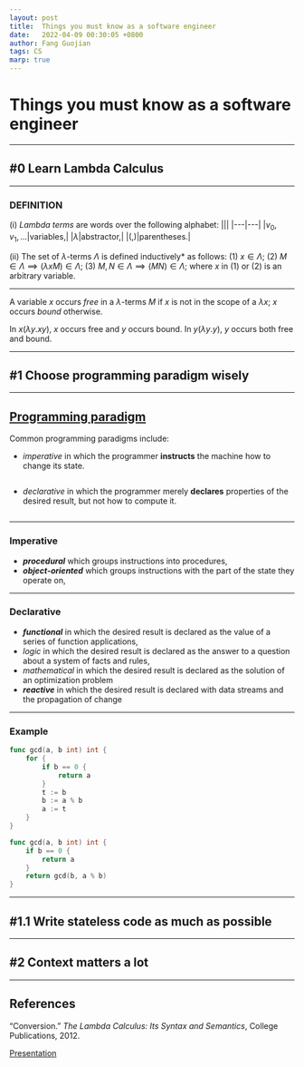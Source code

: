 ```yaml
---
layout: post
title:  Things you must know as a software engineer
date:   2022-04-09 00:30:05 +0800
author: Fang Guojian
tags: CS
marp: true
---
```


# Things you must know as a software engineer

---

## #0 Learn Lambda Calculus

---

### DEFINITION

(i) *Lambda terms* are words over the following alphabet:
|||
|---|---|
|$v_0, v_1, ...$|variables,|
|$\lambda$|abstractor,|
|$(, )$|parentheses.|

(ii) The set of $\lambda$-terms $\Lambda$ is defined inductively* as follows:
(1) $x \in \Lambda ;$
(2) $M \in \Lambda \implies (\lambda x M) \in \Lambda ;$
(3) $M, N \in \Lambda \implies (M N) \in \Lambda;$
where $x$ in (1) or (2) is an arbitrary variable.

---

A variable $x$ occurs *free* in a $\lambda$-terms $M$ if $x$ is not in the scope of a $\lambda x$; $x$ occurs *bound* otherwise.

In $x (\lambda y.xy)$, $x$ occurs free and $y$ occurs bound.
In $y (\lambda y.y)$, $y$ occurs both free and bound.

---

## #1 Choose programming paradigm wisely

---

## [Programming paradigm](https://en.wikipedia.org/wiki/Programming_paradigm)

Common programming paradigms include:

- *imperative* in which the programmer **instructs** the machine how to change its state.

<img src="{{site.baseurl}}assets/img/imperative.svg" alt="">
<!-- 
@startuml
digraph G {
rankdir="LR";
    "State 0" -> "State 1" [label="action 0"]
    "State 1" -> "State 2" [label="action 1"]
    "State 2" -> "State ???" [label="action 2...N"]
} 
@enduml
-->

- *declarative* in which the programmer merely **declares** properties of the desired result, but not how to compute it.

<img src="{{site.baseurl}}assets/img/declarative.svg" alt="">
<!--
@startuml
digraph G {
rankdir="LR";
    "State 0" -> "State N" [label="???"]
} 
@enduml
 -->

---

### Imperative

- ***procedural*** which groups instructions into procedures,
- ***object-oriented*** which groups instructions with the part of the state they operate on,

---

### Declarative

- ***functional*** in which the desired result is declared as the value of a series of function applications,
- *logic* in which the desired result is declared as the answer to a question about a system of facts and rules,
- *mathematical* in which the desired result is declared as the solution of an optimization problem
- ***reactive*** in which the desired result is declared with data streams and the propagation of change

---

### Example

```go
func gcd(a, b int) int {
    for {
        if b == 0 {
            return a
        }
        t := b
        b := a % b
        a := t
    }
}
```

```go
func gcd(a, b int) int {
    if b == 0 {
        return a
    }
    return gcd(b, a % b)
}
```

---

## #1.1 Write stateless code as much as possible

---

## #2 Context matters a lot

---

## References

“Conversion.” *The Lambda Calculus: Its Syntax and Semantics*, College Publications, 2012.

[Presentation](/assets/2022-04-09-computing.html)
